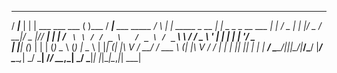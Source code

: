 
   ____      _ _                 _        ____                     _       _                 _                  
  / ___|___ | | | ___  ___  ___ ( )___   / ___|__ ___   _____     / \   __| |_   _____ _ __ | |_ _   _ _ __ ___ 
 | |   / _ \| | |/ _ \/ __|/ _ \|// __| | |   / _` \ \ / / _ \   / _ \ / _` \ \ / / _ \ '_ \| __| | | | '__/ _ \
 | |__| (_) | | | (_) \__ \ (_) | \__ \ | |__| (_| |\ V /  __/  / ___ \ (_| |\ V /  __/ | | | |_| |_| | | |  __/
  \____\___/|_|_|\___/|___/\___/  |___/  \____\__,_| \_/ \___| /_/   \_\__,_| \_/ \___|_| |_|\__|\__,_|_|  \___|


